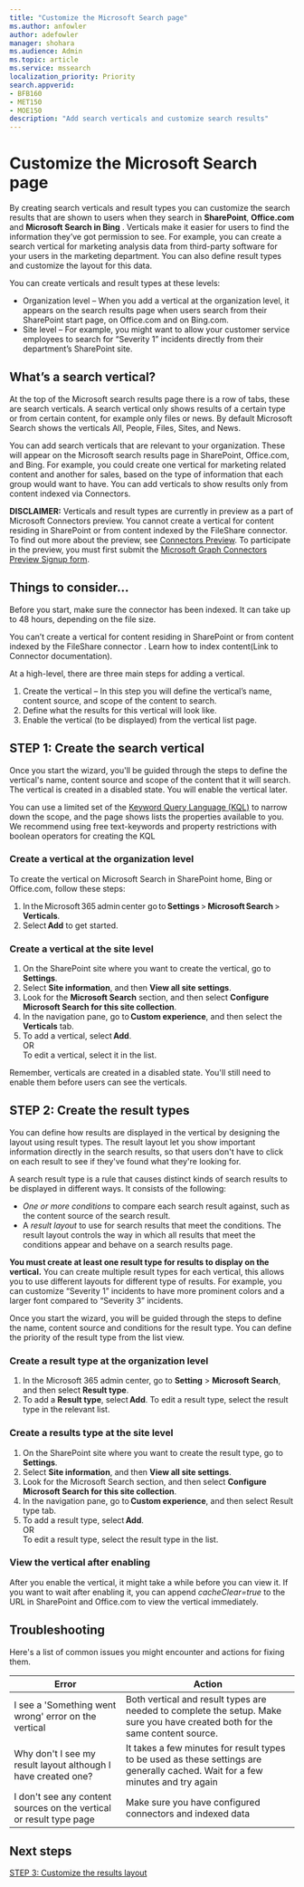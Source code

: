 ```yaml
---
title: "Customize the Microsoft Search page"
ms.author: anfowler
author: adefowler
manager: shohara
ms.audience: Admin
ms.topic: article
ms.service: mssearch
localization_priority: Priority
search.appverid:
- BFB160
- MET150
- MOE150
description: "Add search verticals and customize search results"
---
```

# Customize the Microsoft Search page

By creating search verticals and result types you can customize the search results that are shown to users when they search in **SharePoint**, **Office.com** and **Microsoft Search in Bing** . Verticals make it easier for users to find the information they’ve got permission to see.  For example, you can create a search vertical for marketing analysis data from third-party software for your users in the marketing department. You can also define result types and customize the layout for this data.  

You can create verticals and result types  at these levels: 

- Organization level – When you add a vertical at the organization level, it appears on the search results page when users search from their SharePoint start page, on Office.com and on Bing.com. 
- Site level – For example, you might want to allow your customer service employees to search for “Severity 1” incidents directly from their department’s SharePoint site. 

## What’s a search vertical?

At the top of the Microsoft search results page there is a row of tabs, these are search verticals. A search vertical only shows results of a certain type or from certain content, for example only files or news. By default Microsoft Search shows the verticals All, People, Files, Sites, and News.  

You can add search verticals that are relevant to your organization. These will appear on the Microsoft search results page in SharePoint, Office.com, and Bing.  For example, you could create one vertical for  marketing related content and another for sales, based on the type of information that each group would want to have. You can add verticals to show results only from content indexed via Connectors.  

**DISCLAIMER:** Verticals and result types are currently in preview as a part of Microsoft Connectors preview. You cannot create a vertical for content residing in SharePoint or from content indexed by the FileShare connector. To find out more about the preview, see [Connectors Preview](connectors-preview.md). To participate in the preview, you must first submit the [Microsoft Graph Connectors Preview Signup form](https://forms.office.com/Pages/ResponsePage.aspx?id=v4j5cvGGr0GRqy180BHbRxWYgu82J_RFnMMATAS6_chUNVYwNU1CMDNZUDBSSDZKWVo2RDJDRjRLQi4u).

## Things to consider...

Before you start, make sure the connector has been indexed. It can take up to 48 hours, depending on the file size.

You can’t create a vertical for content residing in SharePoint or from content indexed by the FileShare connector . Learn how to index content(Link to Connector documentation).

At a high-level, there are three main steps for adding a vertical. 

1. Create the vertical – In this step you will define the vertical’s name, content source, and scope of the content to search. 
2. Define what the results for this vertical will look like.  
3. Enable the vertical (to be displayed) from the vertical list page.   

## STEP 1: Create the search vertical

Once you start the wizard, you'll be guided through the steps to define the vertical's name, content source and scope of the content that it will search. The vertical is created in a disabled state. You will enable the vertical later.

You can use a limited set of the [Keyword Query Language (KQL)](https://docs.microsoft.com/sharepoint/dev/general-development/keyword-query-language-kql-syntax-reference) to narrow down the scope, and the page shows lists the properties available to you. We recommend using free text-keywords and property restrictions with boolean operators for creating the KQL 

### Create a vertical at the organization level

To create the vertical on Microsoft Search in SharePoint home, Bing or Office.com, follow these steps:

1. In the Microsoft 365 admin center go to **Settings** > **Microsoft Search** > **Verticals**.
1. Select **Add** to get started.  

### Create a vertical at the site level

1. On the SharePoint site where you want to create the vertical, go to **Settings**.
1. Select **Site information**, and then **View all site settings**.
1. Look for the **Microsoft Search** section, and then select **Configure Microsoft Search for this site collection**.
1. In the navigation pane, go to **Custom experience**, and then select the **Verticals** tab.
1. To add a vertical, select **Add**. <br>
OR <br>To edit a vertical, select it in the list.

Remember, verticals are created in a disabled state. You'll still need to enable them before users can see the verticals.

## STEP 2: Create the result types

You can define how results are displayed in the vertical by designing the layout using result types. The result layout let you show important information directly in the search results, so that users don't have to click on each result to see if they've found what they're looking for.

A search result type is a rule that causes distinct kinds of search results to be displayed in different ways. It consists of the following:

- *One or more conditions* to compare each search result against, such as the content source of the search result.  
- A *result layout* to use for search results that meet the conditions. The result layout controls the way in which all results that meet the conditions appear and behave on a search results page.

**You must create at least one result type for results to display on the vertical.** You can create multiple result types for each vertical, this allows you to use different layouts for different type of results. For example, you can customize “Severity 1” incidents to have more prominent colors and a larger font compared to “Severity 3” incidents. 

 Once you start the wizard, you will be guided through the steps to define the name, content source and conditions for the result type. You can define the priority of the result type from the list view. 
  
### Create a result type at the organization level

1. In the Microsoft 365 admin center, go to **Setting** > **Microsoft Search**, and then select **Result type**.
1. To add a **Result type**, select **Add**. To edit a result type, select the result type in the relevant list.
 
### Create a results type at the site level

1. On the SharePoint site where you want to create the result type, go to **Settings**.
1. Select **Site information**, and then **View all site settings**. 
1. Look for the Microsoft Search section, and then select **Configure Microsoft Search for this site collection**.
1. In the navigation pane, go to **Custom experience**, and then select Result type tab.
1. To add a result type, select **Add**. <br> OR <br>To edit a result type, select the result type in the list.

### View the vertical after enabling

After you enable the vertical, it might take a while before you can view it.
If you want to wait after enabling it, you can append *cacheClear=true* to the URL in SharePoint and Office.com to view the vertical immediately.

## Troubleshooting

Here's a list of common issues you might encounter and actions for fixing them.


|Error  |Action  |
|---------|---------|
|I see a 'Something went wrong' error on the vertical|   Both vertical and result types are needed to complete the setup. Make sure you have created both for the same content source.      |
|Why don't I see my result layout although I have created one? | It takes a few minutes for result types to be used as these settings are generally cached. Wait for a few minutes and try again        |
|I don't see any content sources on the vertical or result type page     |      Make sure you have configured connectors and indexed data   |



## Next steps
[STEP 3: Customize the results layout](customize-results-layout.md)
